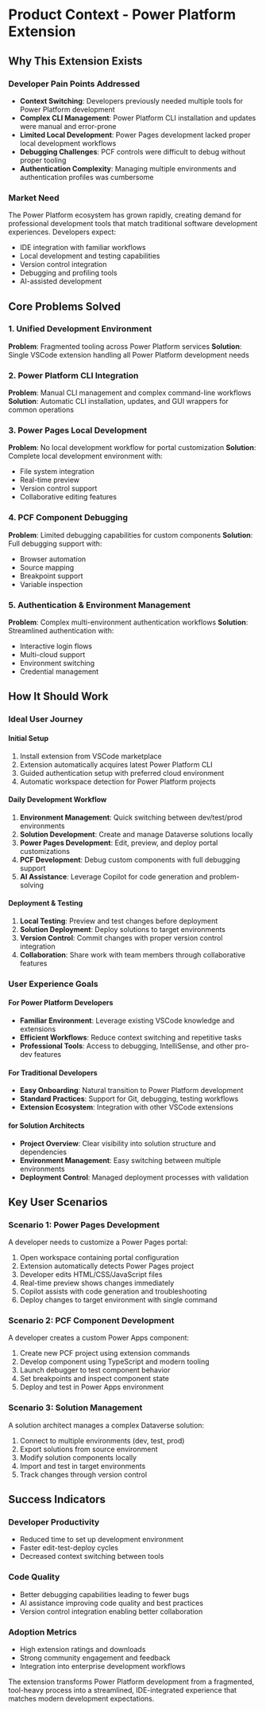 # Product Context - Power Platform Extension

## Why This Extension Exists

### Developer Pain Points Addressed
- **Context Switching**: Developers previously needed multiple tools for Power Platform development
- **Complex CLI Management**: Power Platform CLI installation and updates were manual and error-prone
- **Limited Local Development**: Power Pages development lacked proper local development workflows
- **Debugging Challenges**: PCF controls were difficult to debug without proper tooling
- **Authentication Complexity**: Managing multiple environments and authentication profiles was cumbersome

### Market Need
The Power Platform ecosystem has grown rapidly, creating demand for professional development tools that match traditional software development experiences. Developers expect:
- IDE integration with familiar workflows
- Local development and testing capabilities
- Version control integration
- Debugging and profiling tools
- AI-assisted development

## Core Problems Solved

### 1. Unified Development Environment
**Problem**: Fragmented tooling across Power Platform services
**Solution**: Single VSCode extension handling all Power Platform development needs

### 2. Power Platform CLI Integration
**Problem**: Manual CLI management and complex command-line workflows
**Solution**: Automatic CLI installation, updates, and GUI wrappers for common operations

### 3. Power Pages Local Development
**Problem**: No local development workflow for portal customization
**Solution**: Complete local development environment with:
- File system integration
- Real-time preview
- Version control support
- Collaborative editing features

### 4. PCF Component Debugging
**Problem**: Limited debugging capabilities for custom components
**Solution**: Full debugging support with:
- Browser automation
- Source mapping
- Breakpoint support
- Variable inspection

### 5. Authentication & Environment Management
**Problem**: Complex multi-environment authentication workflows
**Solution**: Streamlined authentication with:
- Interactive login flows
- Multi-cloud support
- Environment switching
- Credential management

## How It Should Work

### Ideal User Journey

#### Initial Setup
1. Install extension from VSCode marketplace
2. Extension automatically acquires latest Power Platform CLI
3. Guided authentication setup with preferred cloud environment
4. Automatic workspace detection for Power Platform projects

#### Daily Development Workflow
1. **Environment Management**: Quick switching between dev/test/prod environments
2. **Solution Development**: Create and manage Dataverse solutions locally
3. **Power Pages Development**: Edit, preview, and deploy portal customizations
4. **PCF Development**: Debug custom components with full debugging support
5. **AI Assistance**: Leverage Copilot for code generation and problem-solving

#### Deployment & Testing
1. **Local Testing**: Preview and test changes before deployment
2. **Solution Deployment**: Deploy solutions to target environments
3. **Version Control**: Commit changes with proper version control integration
4. **Collaboration**: Share work with team members through collaborative features

### User Experience Goals

#### For Power Platform Developers
- **Familiar Environment**: Leverage existing VSCode knowledge and extensions
- **Efficient Workflows**: Reduce context switching and repetitive tasks
- **Professional Tools**: Access to debugging, IntelliSense, and other pro-dev features

#### For Traditional Developers
- **Easy Onboarding**: Natural transition to Power Platform development
- **Standard Practices**: Support for Git, debugging, testing workflows
- **Extension Ecosystem**: Integration with other VSCode extensions

#### for Solution Architects
- **Project Overview**: Clear visibility into solution structure and dependencies
- **Environment Management**: Easy switching between multiple environments
- **Deployment Control**: Managed deployment processes with validation

## Key User Scenarios

### Scenario 1: Power Pages Development
A developer needs to customize a Power Pages portal:
1. Open workspace containing portal configuration
2. Extension automatically detects Power Pages project
3. Developer edits HTML/CSS/JavaScript files
4. Real-time preview shows changes immediately
5. Copilot assists with code generation and troubleshooting
6. Deploy changes to target environment with single command

### Scenario 2: PCF Component Development
A developer creates a custom Power Apps component:
1. Create new PCF project using extension commands
2. Develop component using TypeScript and modern tooling
3. Launch debugger to test component behavior
4. Set breakpoints and inspect component state
5. Deploy and test in Power Apps environment

### Scenario 3: Solution Management
A solution architect manages a complex Dataverse solution:
1. Connect to multiple environments (dev, test, prod)
2. Export solutions from source environment
3. Modify solution components locally
4. Import and test in target environments
5. Track changes through version control

## Success Indicators

### Developer Productivity
- Reduced time to set up development environment
- Faster edit-test-deploy cycles
- Decreased context switching between tools

### Code Quality
- Better debugging capabilities leading to fewer bugs
- AI assistance improving code quality and best practices
- Version control integration enabling better collaboration

### Adoption Metrics
- High extension ratings and downloads
- Strong community engagement and feedback
- Integration into enterprise development workflows

The extension transforms Power Platform development from a fragmented, tool-heavy process into a streamlined, IDE-integrated experience that matches modern development expectations.
